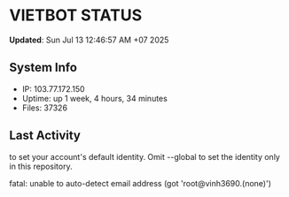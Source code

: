 # VIETBOT STATUS
**Updated**: Sun Jul 13 12:46:57 AM +07 2025

## System Info
- IP: 103.77.172.150
- Uptime: up 1 week, 4 hours, 34 minutes
- Files: 37326

## Last Activity

to set your account's default identity.
Omit --global to set the identity only in this repository.

fatal: unable to auto-detect email address (got 'root@vinh3690.(none)')
